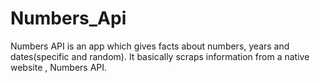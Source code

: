 # Numbers_Api
Numbers API is an app which gives facts about numbers, years and dates(specific and random). It basically scraps information from a native website , Numbers API.

